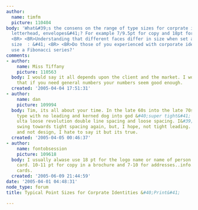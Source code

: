 ```yaml
---
author:
  name: timfm
  picture: 110404
body: 'What&#39;s the consens on the range of type sizes for corprate identities &#40;cards,
  letterhead, envelopes&#41;? For example 7/9.5pt for copy and 18pt for logotype.
  <BR> <BR>Understanding that different faces differ in size when set at the same
  size  : &#41; <BR> <BR>Do those of you experienced with corporate identities generally
  use a Fibonacci series?'
comments:
- author:
    name: Miss Tiffany
    picture: 110563
  body: I would say it all depends upon the client and the market. I would also say
    that if you need general numbers your numbers seem good enough.
  created: '2005-04-04 17:51:31'
- author:
    name: dan
    picture: 109994
  body: Tim, its all about your time. In the late 60s into the late 70s they made
    type with no leading and kerned dog into god &#40;super tight&#41; then came the
    ulta loose revolution double line spacing and loose spacing. I&#39;m seeing a
    swing towards tight spacing again, but, I hope, not tight leading. Its about content
    and not design, I hate to say it but its true.
  created: '2005-04-05 00:46:37'
- author:
    name: fontobsession
    picture: 109618
  body: I usually alwase use 18 pt for the logo name or name of person on the business
    card. 10-11 pt for copy in a brochure and 7-10 for addresses..info..ect on bus
    cards.
  created: '2005-06-09 21:44:59'
date: '2005-04-01 04:48:31'
node_type: forum
title: Typical Point Sizes for Corprate Identities &#40;Print&#41;

---
```

